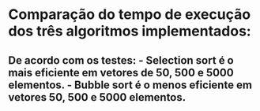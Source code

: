 <h1>Comparação do tempo de execução dos três algoritmos implementados:</h1>

<h2> De acordo com os testes:
- Selection sort é o mais eficiente em vetores de 50, 500 e 5000 elementos.
- Bubble sort é o menos eficiente em vetores 50, 500 e 5000 elementos.
</h2>

